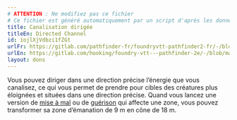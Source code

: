 ```yaml
---
# ATTENTION : Ne modifiez pas ce fichier
# Ce fichier est généré automatiquement par un script d'après les données du module Foundry VTT officiel et de sa traduction
title: Canalisation dirigée
titleEn: Directed Channel
id: iojlXjVdbzi1fZGt
urlFr: https://gitlab.com/pathfinder-fr/foundryvtt-pathfinder2-fr/-/blob/master/data/feats/iojlXjVdbzi1fZGt.htm
urlEn: https://gitlab.com/hooking/foundry-vtt---pathfinder-2e/-/blob/master/packs/data/feats.db/directed-channel.json
layout: dons
---
```

Vous pouvez diriger dans une direction précise l’énergie que vous canalisez, ce qui vous permet de prendre pour cibles des créatures plus éloignées et situées dans une direction précise. Quand vous lancez une version de [mise à mal](../sorts/mise-à-mal.md) ou de [guérison](../sorts/guérison.md) qui affecte une zone, vous pouvez transformer sa zone d’émanation de 9 m en cône de 18 m.
